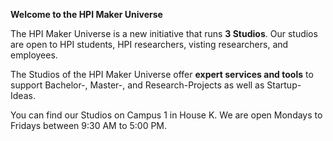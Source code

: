 **Welcome to the HPI Maker Universe**

The HPI Maker Universe is a new initiative that runs **3 Studios**. Our studios are open to HPI students, HPI researchers, visting researchers, and employees.

The Studios of the HPI Maker Universe offer **expert services and tools** to support Bachelor-, Master-, and Research-Projects as well as Startup-Ideas.

You can find our Studios on Campus 1 in House K. We are open Mondays to Fridays between 9:30 AM to 5:00 PM.